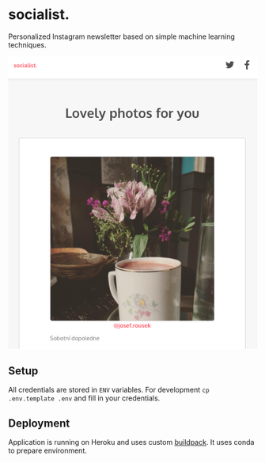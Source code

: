 # socialist.
Personalized Instagram newsletter based on simple machine learning techniques.

![Newsletter preview](https://raw.githubusercontent.com/stlk/socialist/master/static/preview.png)

## Setup
All credentials are stored in `ENV` variables. For development `cp .env.template .env` and fill in your credentials.

## Deployment
Application is running on Heroku and uses custom [buildpack](https://github.com/stlk/conda-buildpack). It uses conda to prepare environment.
